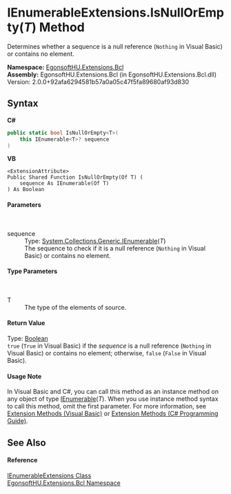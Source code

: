 # IEnumerableExtensions.IsNullOrEmpty(*T*) Method 
 

Determines whether a sequence is a null reference (`Nothing` in Visual Basic) or contains no element.

**Namespace:**&nbsp;<a href="N_EgonsoftHU_Extensions_Bcl.md">EgonsoftHU.Extensions.Bcl</a><br />**Assembly:**&nbsp;EgonsoftHU.Extensions.Bcl (in EgonsoftHU.Extensions.Bcl.dll) Version: 2.0.0+92afa6294581b57a0a05c47f5fa89680af93d830

## Syntax

**C#**<br />
``` C#
public static bool IsNullOrEmpty<T>(
	this IEnumerable<T>? sequence
)

```

**VB**<br />
``` VB
<ExtensionAttribute>
Public Shared Function IsNullOrEmpty(Of T) ( 
	sequence As IEnumerable(Of T)
) As Boolean
```


#### Parameters
&nbsp;<dl><dt>sequence</dt><dd>Type: <a href="https://docs.microsoft.com/dotnet/api/system.collections.generic.ienumerable-1" target="_blank" rel="noopener noreferrer">System.Collections.Generic.IEnumerable</a>(*T*)<br />The sequence to check if it is a null reference (`Nothing` in Visual Basic) or contains no element.</dd></dl>

#### Type Parameters
&nbsp;<dl><dt>T</dt><dd>The type of the elements of source.</dd></dl>

#### Return Value
Type: <a href="https://docs.microsoft.com/dotnet/api/system.boolean" target="_blank" rel="noopener noreferrer">Boolean</a><br />`true` (`True` in Visual Basic) if the *sequence* is a null reference (`Nothing` in Visual Basic) or contains no element; otherwise, `false` (`False` in Visual Basic).

#### Usage Note
In Visual Basic and C#, you can call this method as an instance method on any object of type <a href="https://docs.microsoft.com/dotnet/api/system.collections.generic.ienumerable-1" target="_blank" rel="noopener noreferrer">IEnumerable</a>(*T*). When you use instance method syntax to call this method, omit the first parameter. For more information, see <a href="https://docs.microsoft.com/dotnet/visual-basic/programming-guide/language-features/procedures/extension-methods" target="_blank" rel="noopener noreferrer">Extension Methods (Visual Basic)</a> or <a href="https://docs.microsoft.com/dotnet/csharp/programming-guide/classes-and-structs/extension-methods" target="_blank" rel="noopener noreferrer">Extension Methods (C# Programming Guide)</a>.

## See Also


#### Reference
<a href="T_EgonsoftHU_Extensions_Bcl_IEnumerableExtensions.md">IEnumerableExtensions Class</a><br /><a href="N_EgonsoftHU_Extensions_Bcl.md">EgonsoftHU.Extensions.Bcl Namespace</a><br />